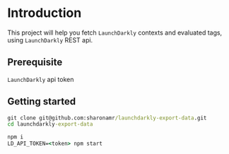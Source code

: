 # Introduction
This project will help you fetch `LaunchDarkly` contexts and evaluated tags, using `LaunchDarkly` REST api.
## Prerequisite
`LaunchDarkly` api token
## Getting started
```cmd
git clone git@github.com:sharonamr/launchdarkly-export-data.git
cd launchdarkly-export-data
```
```cmd
npm i
LD_API_TOKEN=<token> npm start
```
